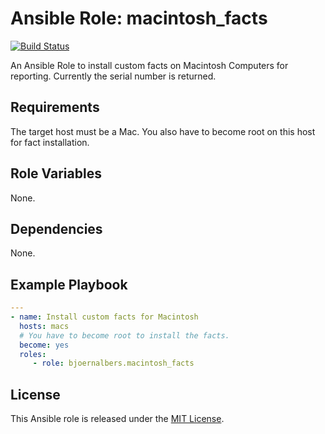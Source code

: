# Ansible Role: macintosh_facts

[![Build Status](https://travis-ci.org/bjoernalbers/ansible-role-macintosh-facts.svg?branch=master)](https://travis-ci.org/bjoernalbers/ansible-role-macintosh-facts)

An Ansible Role to install custom facts on Macintosh Computers for reporting.
Currently the serial number is returned.


## Requirements

The target host must be a Mac.
You also have to become root on this host for fact installation.


## Role Variables

None.


## Dependencies

None.


## Example Playbook

```yml
---
- name: Install custom facts for Macintosh
  hosts: macs
  # You have to become root to install the facts.
  become: yes
  roles:
     - role: bjoernalbers.macintosh_facts
```


## License

This Ansible role is released under the [MIT License](LICENSE.txt).
